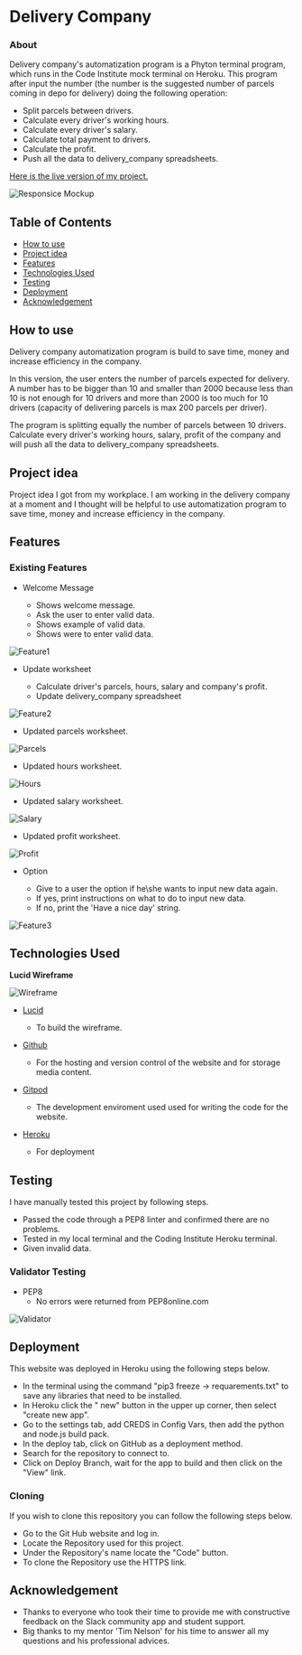 
# Delivery Company
### About

Delivery company's automatization program is a Phyton terminal program, which runs in the Code Institute mock terminal on Heroku.
This program after input the number (the number is the suggested number of parcels coming in depo for delivery) doing the following operation:
- Split parcels between drivers.
- Calculate every driver's working hours.
- Calculate every driver's salary.
- Calculate total payment to drivers.
- Calculate the profit.
- Push all the data to delivery_company spreadsheets.

[Here is the live version of my project.](https://delivery-compane.herokuapp.com/)

![Responsice Mockup](static/images/mockup.png)

## Table of Contents
  - [How to use](#how-to-use)
  - [Project idea](#project-idea)
  - [Features](#features)
  - [Technologies Used](#technologies-used)
  - [Testing](#testing)
  - [Deployment](#deployment)
  - [Acknowledgement](#acknowledgement)
## How to use

Delivery company automatization program is build to save time, money and increase efficiency in the company.

In this version, the user enters the number of parcels expected for delivery. A number has to be bigger than 10 and smaller than 2000 because less than 10 is not enough for 10 drivers and more than 2000 is too much for 10 drivers (capacity of delivering  parcels is max 200 parcels per driver).

The program is splitting equally the number of parcels between 10 drivers. Calculate every driver's working hours, salary, profit of the company and will push all the data to delivery_company spreadsheets.

## Project idea

Project idea I got from my workplace. I am working in the delivery company at a moment and I thought will be helpful to use automatization program to save time, money and increase efficiency in the company.

## Features

### Existing Features

- Welcome Message
 
  - Shows welcome message.
  - Ask the user to enter valid data.
  - Shows example of valid data.
  - Shows were to enter valid data.

![Feature1](static/images/pic1.png)

- Update worksheet
  
   - Calculate driver's parcels, hours, salary and company's profit.
   - Update delivery_company spreadsheet


![Feature2](static/images/pic2.png)

- Updated parcels worksheet.

![Parcels](static/images/parcels.png)

- Updated hours worksheet.

![Hours](static/images/hours.png)

- Updated salary worksheet.
 
![Salary](static/images/salary.png)

- Updated profit worksheet.

![Profit](static/images/profit.png)

- Option
  
  - Give to a user the option if he\she wants to input new data again.
  - If yes, print instructions on what to do to input new data.
  - If no, print the 'Have a nice day' string.

![Feature3](static/images/pic3.png)

## Technologies Used

__Lucid Wireframe__

![Wireframe](static/images/wireframe.png)

 - [Lucid](https://lucid.app/)
   - To build the wireframe.
 - [Github](https://github.com/)
  
   - For the hosting and version control of the website and for storage media content.
 - [Gitpod](https://gitpod.io/)

   - The development enviroment used used for writing the code for the website.
 - [Heroku](https://dashboard.heroku.com/)
   
    - For deployment
## Testing

I have manually tested this project by following steps.

- Passed the code through a PEP8 linter and confirmed there are no problems.
- Tested in my local terminal and the Coding Institute Heroku terminal.
- Given invalid data.
 ### Validator Testing
- PEP8
   - No errors were returned from PEP8online.com

![Validator](static/images/validator.png)
## Deployment

This website was deployed in Heroku using the following steps below.

- In the terminal using the command "pip3 freeze -> requarements.txt" to save any libraries that need to be installed.
- In Heroku click the " new" button in the upper up corner, then select "create new app".
- Go to the settings tab, add CREDS in Config Vars, then add the python and node.js build pack.
- In the deploy tab, click on GitHub as a deployment method.
- Search for the repository to connect to.
- Click on Deploy Branch, wait for the app to build and then click on the "View" link.

### Cloning

If you wish to clone this repository you can follow the following steps below.

- Go to the Git Hub website and log in.
- Locate the Repository used for this project.
- Under the Repository's name locate the "Code" button.
- To clone the Repository use the HTTPS link.

## Acknowledgement
 
- Thanks to everyone who took their time to provide me with constructive feedback on the Slack community app and student support.
- Big thanks to my mentor 'Tim Nelson' for his time to answer all my questions and his professional advices.
